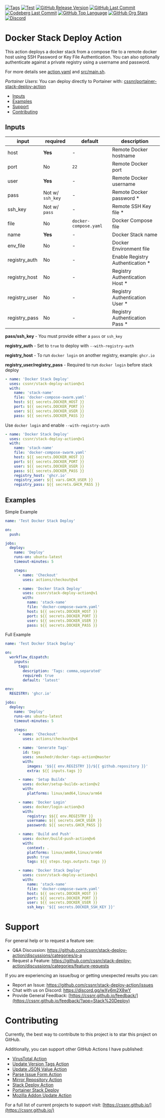 [![Tags](https://img.shields.io/github/actions/workflow/status/cssnr/stack-deploy-action/tags.yaml?logo=github&logoColor=white&label=tags)](https://github.com/cssnr/stack-deploy-action/actions/workflows/tags.yaml)
[![Test](https://img.shields.io/github/actions/workflow/status/cssnr/stack-deploy-action/test.yaml?logo=github&logoColor=white&label=test)](https://github.com/cssnr/stack-deploy-action/actions/workflows/test.yaml)
[![GitHub Release Version](https://img.shields.io/github/v/release/cssnr/stack-deploy-action?logo=github)](https://github.com/cssnr/stack-deploy-action/releases/latest)
[![GitHub Last Commit](https://img.shields.io/github/last-commit/cssnr/parse-issue-form-action?logo=github&logoColor=white&label=updated)](https://github.com/cssnr/parse-issue-form-action/graphs/commit-activity)
[![Codeberg Last Commit](https://img.shields.io/gitea/last-commit/cssnr/parse-issue-form-action/master?gitea_url=https%3A%2F%2Fcodeberg.org%2F&logo=codeberg&logoColor=white&label=updated)](https://codeberg.org/cssnr/parse-issue-form-action)
[![GitHub Top Language](https://img.shields.io/github/languages/top/cssnr/stack-deploy-action?logo=htmx&logoColor=white)](https://github.com/cssnr/stack-deploy-action)
[![GitHub Org Stars](https://img.shields.io/github/stars/cssnr?style=flat&logo=github&logoColor=white)](https://cssnr.github.io/)
[![Discord](https://img.shields.io/discord/899171661457293343?logo=discord&logoColor=white&label=discord&color=7289da)](https://discord.gg/wXy6m2X8wY)

# Docker Stack Deploy Action

This action deploys a docker stack from a compose file to a remote docker host using SSH Password or Key File Authentication.
You can also optionally authenticate against a private registry using a username and password.

For more details see [action.yaml](action.yaml) and [src/main.sh](src/main.sh).

_Portainer Users_: You can deploy directly to Portainer with: [cssnr/portainer-stack-deploy-action](https://github.com/cssnr/portainer-stack-deploy-action)

- [Inputs](#Inputs)
- [Examples](#Examples)
- [Support](#Support)
- [Contributing](#Contributing)

## Inputs

| input         | required         | default               | description                       |
| ------------- | ---------------- | --------------------- | --------------------------------- |
| host          | **Yes**          | -                     | Remote Docker hostname            |
| port          | No               | `22`                  | Remote Docker port                |
| user          | **Yes**          | -                     | Remote Docker username            |
| pass          | Not w/ `ssh_key` | -                     | Remote Docker password \*         |
| ssh_key       | Not w/ `pass`    | -                     | Remote SSH Key file \*            |
| file          | No               | `docker-compose.yaml` | Docker Compose file               |
| name          | **Yes**          | -                     | Docker Stack name                 |
| env_file      | No               | -                     | Docker Environment file           |
| registry_auth | No               | -                     | Enable Registry Authentication \* |
| registry_host | No               | -                     | Registry Authentication Host \*   |
| registry_user | No               | -                     | Registry Authentication User \*   |
| registry_pass | No               | -                     | Registry Authentication Pass \*   |

**pass/ssh_key** - You must provide either a `pass` or `ssh_key`

**registry_auth** - Set to `true` to deploy with `--with-registry-auth`

**registry_host** - To run `docker login` on another registry, example: `ghcr.io`

**registry_user/registry_pass** - Required to run `docker login` before stack deploy

```yaml
- name: 'Docker Stack Deploy'
  uses: cssnr/stack-deploy-action@v1
  with:
    name: 'stack-name'
    file: 'docker-compose-swarm.yaml'
    host: ${{ secrets.DOCKER_HOST }}
    port: ${{ secrets.DOCKER_PORT }}
    user: ${{ secrets.DOCKER_USER }}
    pass: ${{ secrets.DOCKER_PASS }}
```

Use `docker login` and enable `--with-registry-auth`

```yaml
- name: 'Docker Stack Deploy'
  uses: cssnr/stack-deploy-action@v1
  with:
    name: 'stack-name'
    file: 'docker-compose-swarm.yaml'
    host: ${{ secrets.DOCKER_HOST }}
    port: ${{ secrets.DOCKER_PORT }}
    user: ${{ secrets.DOCKER_USER }}
    pass: ${{ secrets.DOCKER_PASS }}
    registry_host: 'ghcr.io'
    registry_user: ${{ vars.GHCR_USER }}
    registry_pass: ${{ secrets.GHCR_PASS }}
```

## Examples

Simple Example

```yaml
name: 'Test Docker Stack Deploy'

on:
  push:

jobs:
  deploy:
    name: 'Deploy'
    runs-on: ubuntu-latest
    timeout-minutes: 5

    steps:
      - name: 'Checkout'
        uses: actions/checkout@v4

      - name: 'Docker Stack Deploy'
        uses: cssnr/stack-deploy-action@v1
        with:
          name: 'stack-name'
          file: 'docker-compose-swarm.yaml'
          host: ${{ secrets.DOCKER_HOST }}
          port: ${{ secrets.DOCKER_PORT }}
          user: ${{ secrets.DOCKER_USER }}
          pass: ${{ secrets.DOCKER_PASS }}
```

Full Example

```yaml
name: 'Test Docker Stack Deploy'

on:
  workflow_dispatch:
    inputs:
      tags:
        description: 'Tags: comma,separated'
        required: true
        default: 'latest'

env:
  REGISTRY: 'ghcr.io'

jobs:
  deploy:
    name: 'Deploy'
    runs-on: ubuntu-latest
    timeout-minutes: 5

    steps:
      - name: 'Checkout'
        uses: actions/checkout@v4

      - name: 'Generate Tags'
        id: tags
        uses: smashedr/docker-tags-action@master
        with:
          images: '$${{ env.REGISTRY }}/${{ github.repository }}'
          extra: ${{ inputs.tags }}

      - name: 'Setup Buildx'
        uses: docker/setup-buildx-action@v2
        with:
          platforms: linux/amd64,linux/arm64

      - name: 'Docker Login'
        uses: docker/login-action@v3
        with:
          registry: $${{ env.REGISTRY }}
          username: ${{ secrets.GHCR_USER }}
          password: ${{ secrets.GHCR_PASS }}

      - name: 'Build and Push'
        uses: docker/build-push-action@v6
        with:
          context: .
          platforms: linux/amd64,linux/arm64
          push: true
          tags: ${{ steps.tags.outputs.tags }}

      - name: 'Docker Stack Deploy'
        uses: cssnr/stack-deploy-action@v1
        with:
          name: 'stack-name'
          file: 'docker-compose-swarm.yaml'
          host: ${{ secrets.DOCKER_HOST }}
          port: ${{ secrets.DOCKER_PORT }}
          user: ${{ secrets.DOCKER_USER }}
          ssh_key: '${{ secrets.DOCKER_SSH_KEY }}'
```

# Support

For general help or to request a feature see:

- Q&A Discussion: https://github.com/cssnr/stack-deploy-action/discussions/categories/q-a
- Request a Feature: https://github.com/cssnr/stack-deploy-action/discussions/categories/feature-requests

If you are experiencing an issue/bug or getting unexpected results you can:

- Report an Issue: https://github.com/cssnr/stack-deploy-action/issues
- Chat with us on Discord: https://discord.gg/wXy6m2X8wY
- Provide General
  Feedback: [https://cssnr.github.io/feedback/](https://cssnr.github.io/feedback/?app=Stack%20Deploy)

# Contributing

Currently, the best way to contribute to this project is to star this project on GitHub.

Additionally, you can support other GitHub Actions I have published:

- [VirusTotal Action](https://github.com/cssnr/virustotal-action)
- [Update Version Tags Action](https://github.com/cssnr/update-version-tags-action)
- [Update JSON Value Action](https://github.com/cssnr/update-json-value-action)
- [Parse Issue Form Action](https://github.com/cssnr/parse-issue-form-action)
- [Mirror Repository Action](https://github.com/cssnr/mirror-repository-action)
- [Stack Deploy Action](https://github.com/cssnr/stack-deploy-action)
- [Portainer Stack Deploy](https://github.com/cssnr/portainer-stack-deploy-action)
- [Mozilla Addon Update Action](https://github.com/cssnr/mozilla-addon-update-action)

For a full list of current projects to support visit: [https://cssnr.github.io/](https://cssnr.github.io/)
